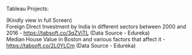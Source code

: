 Tableau Projects:  

(Kindly view in full Screen)  
Foreign Direct Investment by India in different sectors between 2000 and 2016 - https://tabsoft.co/3qZViTL (Data Source - Edureka)  
Median House Value in Boston and various factors that affect it - https://tabsoft.co/2L0YLCm (Data Source - Edureka)  
